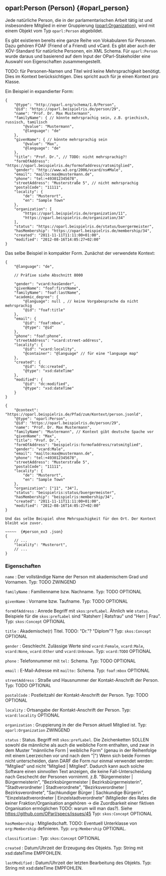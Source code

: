 oparl:Person (Person)  {#oparl_person}
--------------------

Jede natürliche Person, die in der parlamentarischen Arbeit tätig ist
und insbesondere Mitglied in einer Gruppierung ([oparl:Organization](#oparl_organization)),
wird mit einem Objekt vom Typ `oparl:Person` abgebildet.

Es gibt existieren bereits eine ganze Reihe von Vokabularen für Personen. Dazu gehören FOAF (Friend of a Friend) und vCard. Es gibt aber auch der XÖV-Standard für natürliche Personen, ein XML Schema. Für `oparl:Person` wurde daraus
und basierend auf dem Input der OParl-Stakeholder eine Auswahl von Eigenschaften zusammengestellt.

TODO: für Personen-Namen und Titel wird keine Mehrsprachigkeit benötigt. Dies im Kontext berücksichtigen. Dies spricht auch für je einen Kontext pro Klasse.

Ein Beispiel in expandierter Form:

~~~~~  {#person_ex1 .json}
{
    "@type": "http://oparl.org/schema/1.0/Person",
    "@id": "https://oparl.beispielris.de/person/29",
    "name": "Prof. Dr. Max Mustermann",
    "familyName": { // könnte mehrsprachig sein, z.B. griechisch, russisch, tamilisch 
        "@value": "Mustermann",
        "@language": "de"
    },
    "givenName": { // könnte mehrsprachig sein
        "@value": "Max",
        "@language": "de"
    },
    "title": "Prof. Dr.", // TODO: nicht mehrsprachig?!
    "formOfAddress": "https://oparl.beispielris.de/formofaddress/ratsmitglied",
    "gender": "http://www.w3.org/2006/vcard/ns#Male",
    "email": "mailto:max@mustermann.de",
    "phone": "tel:+493012345678",
    "streetAddress": "Musterstraße 5", // nicht mehrsprachig
    "postalCode": "11111",
    "locality": {
        "de": "Musterort",
        "en": "Sample Town"
    },
    "organization": [
        "https://oparl.beispielris.de/organization/11",
        "https://oparl.beispielris.de/organization/34"
    ],
    "status": "https://oparl.beispielris.de/status/buergermeister",
    "hasMembership": "https://oparl.beispielris.de/membership/34",
    "created": "2011-11-11T11:11:00+01:00",
    "modified": "2012-08-16T14:05:27+02:00"
}
~~~~~

Das selbe Beispiel in kompakter Form. Zunächst der verwendete Kontext:

~~~~~  {#person_ex_context .json}
{
    "@language": "de",
    
    // Präfixe siehe Abschnitt 8000

    "gender": "vcard:hasGender",
    "givenName": "foaf:firstName",
    "familyName": "foaf:lastName",
    "academic_degree": {
        "@language": null , // keine Vorgabesprache da nicht mehrsprachig
        "@id": "foaf:title"
    },
    "email": {
        "@id": "foaf:mbox",
        "@type": "@id"
    },
    "phone": "foaf:phone",
    "streetAddress": "vcard:street-address",
    "locality": {
        "@id": "vcard:locality",
        "@container": "@language" // für eine "language map"
    },
    "created": {
        "@id": "dc:created",
        "@type": "xsd:dateTime"
    },
    "modified": {
        "@id": "dc:modified",
        "@type": "xsd:dateTime"
    }
}
~~~~~

~~~~~  {#person_ex2 .json}
{
    "@context": "https://oparl.beispielris.de/Pfad/zum/Kontext/person.jsonld",
    "@type": "oparl:Person",
    "@id": "https://oparl.beispielris.de/person/29",
    "name": "Prof. Dr. Max Mustermann",
    "familyName": "Mustermann", // Kontext gibt deutsche Spache vor
    "givenName": "Max",
    "title": "Prof. Dr.",
    "formOfAddress": "beispielris:formofaddress/ratsmitglied",
    "gender": "vcard:Male",
    "email": "mailto:max@mustermann.de",
    "phone": "tel:+493012345678",
    "streetAddress": "Musterstraße 5",
    "postalCode": "11111",
    "locality": {
        "de": "Musterort",
        "en": "Sample Town"
    },
    "organization": ["11", "34"],
    "status": "beispielris:status/buergermeister",
    "hasMembership": "beispielris:membership/34",
    "created": "2011-11-11T11:11:00+01:00",
    "modified": "2012-08-16T14:05:27+02:00"
}

Und das selbe Beispiel ohne Mehrspachigkeit für den Ort. Der Kontext bleibt wie zuvor.

~~~~~  {#person_ex3 .json}
{
    // ...
    "locality": "Musterort",
    // ...
}

~~~~~
### Eigenschaften ###

`name`
:   Der vollständige Name der Person mit akademischem Grad und Vornamen.
    Typ: TODO
    ZWINGEND

`familyName`
:   Familienname bzw. Nachname.
    Typ: TODO
    OPTIONAL

`givenName`
:   Vorname bzw. Taufname.
    Typ: TODO
    OPTIONAL

`formOfAddress`
:   Anrede
    Begriff mit `skos:prefLabel`. Ähnlich wie `status`. Beispiele für die `skos:prefLabel` sind
    "Ratsherr | Ratsfrau" und "Herr | Frau".
    Typ: `skos:Concept`
    OPTIONAL

`title`
:   Akademische(r) Titel.
    TODO: "Dr."? "Diplom"?
    Typ: `skos:Concept`
    OPTIONAL

`gender`
:   Geschlecht. Zulässige Werte sind `vcard:Female`, `vcard:Male`, `vcard:None`, `vcard:Other` und `vcard:Unknown`.
    Typ: `vcard:TODO`
    OPTIONAL

`phone`
:   Telefonnummer mit `tel:` Schema.
    Typ: TODO
    OPTIONAL

`email`
:   E-Mail-Adresse mit `mailto:` Schema.
    Typ: `foaf:mbox`
    OPTIONAL

`streetAddress`
:   Straße und Hausnummer der Kontakt-Anschrift der Person.
    Typ: TODO
    OPTIONAL

`postalCode`
:   Postleitzahl der Kontakt-Anschrift der Person.
    Typ: TODO
    OPTIONAL

`locality`
:   Ortsangabe der Kontakt-Anschrift der Person.
    Typ: `vcard:locality`
    OPTIONAL

`organization`
:   Gruppierung in der die Person aktuell Mitglied ist.
    Typ: `oparl:Organization`
    ZWINGEND

`status`
:   Status. Begriff mit `skos:prefLabel`.
    Die Zeichenketten SOLLEN sowohl die männliche als auch die weibliche Form enthalten, und zwar in dem Muster
    "männliche Form | weibliche Form" (genau in der Reihenfolge mit einem Leerzeichen vor und nach dem "|")
    Wenn sich beide Formen nicht unterscheiden, dann DARF die Form nur einmal verwendet werden:
    "Mitglied" und nicht "Mitglied | Mitglied".
    Dadurch kann auch solche Software einen sinnvollen Text anzeigen, die keine Fall-Unterscheidung nach Geschecht
    der Personen vornimmt.
    z.B. "Bürgermeister | Bürgermeisterin",
    "Bezirksbürgermeister | Bezirksbürgermeisterin",
    "Stadtverordneter | Stadtverordnete",
    "Bezirksverordneter | Bezirksverordnete",
    "Sachkundiger Bürger | Sachkundige Bürgerin",
    "Einzelstadtverordneter | Einzelstadtverordnete" (Mitglieder des Rates die keiner Fraktion/Organisation
    angehören -> die Zuordbarkeit einer fiktiven Organisation ermöglichen TODO: warum will man das?).
    Siehe https://github.com/OParl/specs/issues/45
    Typ: `skos:Concept`
    OPTIONAL

`hasMembership`
:   Mitgliedschaft.
    TODO: Eventuell Unterklasse von `org:Membership` definieren.
    Typ: `org:Membership`
    OPTIONAL.

`classification`
:   Typ: `skos:Concept`
    OPTIONAL

`created`
:   Datum/Uhrzeit der Erzeugung des Objekts.
    Typ: String mit xsd:dateTime
    EMPFOHLEN.

`lastModified`
:   Datum/Uhrzeit der letzten Bearbeitung des Objekts.
    Typ: String mit xsd:dateTime
    EMPFOHLEN.
